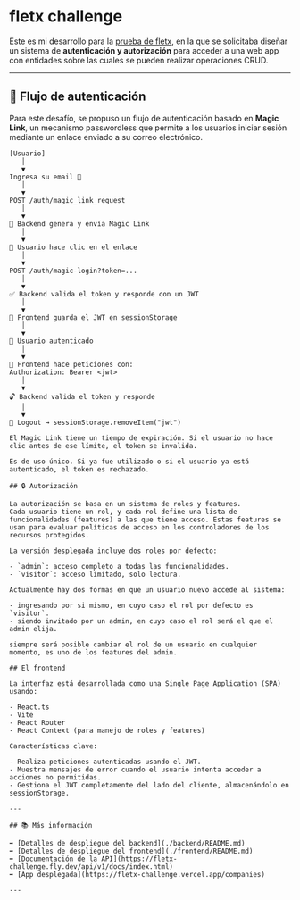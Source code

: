 # fletx challenge

Este es mi desarrollo para la [prueba de fletx](https://fullstack-test-nu.vercel.app/), en la que se solicitaba diseñar un sistema de **autenticación y autorización** para acceder a una web app con entidades sobre las cuales se pueden realizar operaciones CRUD.

---

## 🔐 Flujo de autenticación

Para este desafío, se propuso un flujo de autenticación basado en **Magic Link**, un mecanismo passwordless que permite a los usuarios iniciar sesión mediante un enlace enviado a su correo electrónico.

```plaintext
[Usuario] 
   │
   ▼
Ingresa su email 📨
   │
   ▼
POST /auth/magic_link_request
   │
   ▼
📧 Backend genera y envía Magic Link
   │
   ▼
🔗 Usuario hace clic en el enlace
   │
   ▼
POST /auth/magic-login?token=...
   │
   ▼
✅ Backend valida el token y responde con un JWT
   │
   ▼
🧠 Frontend guarda el JWT en sessionStorage
   │
   ▼
🎉 Usuario autenticado
   │
   ▼
🔐 Frontend hace peticiones con:
Authorization: Bearer <jwt>
   │
   ▼
🔓 Backend valida el token y responde
   │
   ▼
🚪 Logout → sessionStorage.removeItem("jwt")

El Magic Link tiene un tiempo de expiración. Si el usuario no hace clic antes de ese límite, el token se invalida.

Es de uso único. Si ya fue utilizado o si el usuario ya está autenticado, el token es rechazado.

## 🔒 Autorización

La autorización se basa en un sistema de roles y features.
Cada usuario tiene un rol, y cada rol define una lista de funcionalidades (features) a las que tiene acceso. Estas features se usan para evaluar políticas de acceso en los controladores de los recursos protegidos.

La versión desplegada incluye dos roles por defecto:

- `admin`: acceso completo a todas las funcionalidades.
- `visitor`: acceso limitado, solo lectura.

Actualmente hay dos formas en que un usuario nuevo accede al sistema:

- ingresando por si mismo, en cuyo caso el rol por defecto es `visitor`.
- siendo invitado por un admin, en cuyo caso el rol será el que el admin elija.

siempre será posible cambiar el rol de un usuario en cualquier momento, es uno de los features del admin.

## El frontend

La interfaz está desarrollada como una Single Page Application (SPA) usando:

- React.ts
- Vite
- React Router
- React Context (para manejo de roles y features)

Características clave:

- Realiza peticiones autenticadas usando el JWT.
- Muestra mensajes de error cuando el usuario intenta acceder a acciones no permitidas.
- Gestiona el JWT completamente del lado del cliente, almacenándolo en sessionStorage.

---

## 📚 Más información

➡️ [Detalles de despliegue del backend](./backend/README.md)
➡️ [Detalles de despliegue del frontend](./frontend/README.md)
➡️ [Documentación de la API](https://fletx-challenge.fly.dev/api/v1/docs/index.html)
➡️ [App desplegada](https://fletx-challenge.vercel.app/companies)

---
